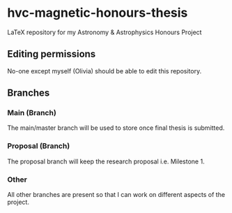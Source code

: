 # hvc-magnetic-honours-thesis
LaTeX repository for my Astronomy &amp; Astrophysics Honours Project

## Editing permissions

No-one except myself (Olivia) should be able to edit this repository.

## Branches

### Main (Branch)

The main/master branch will be used to store once final thesis is submitted.

### Proposal (Branch)

The proposal branch will keep the research proposal i.e. Milestone 1.

### Other

All other branches are present so that I can work on different aspects of the project.